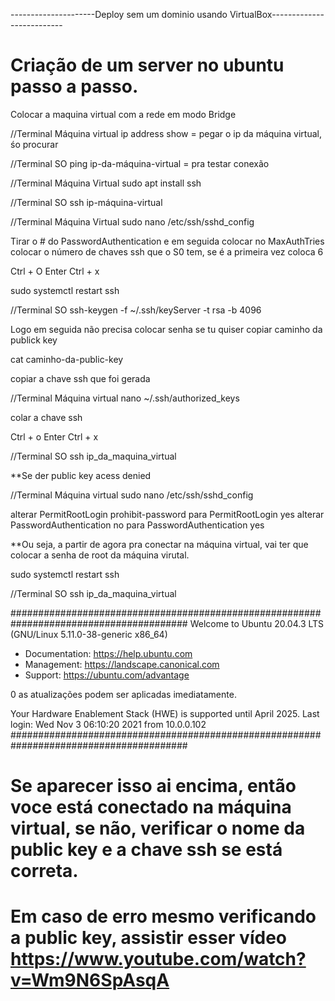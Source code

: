 ---------------------Deploy sem um dominio usando VirtualBox--------------------------

# Criação de um server no ubuntu passo a passo.

Colocar a maquina virtual com a rede em modo Bridge

//Terminal Máquina virtual
ip address show = pegar o ip da máquina virtual, śo procurar

//Terminal SO
ping ip-da-máquina-virtual = pra testar conexão

//Terminal Máquina Virtual
sudo apt install ssh

//Terminal SO
ssh ip-máquina-virtual

//Terminal Máquina Virtual
sudo nano /etc/ssh/sshd_config

Tirar o # do PasswordAuthentication e em seguida colocar no
MaxAuthTries colocar o número de chaves ssh que o S0 tem, se é a primeira vez coloca 6

Ctrl + O 
Enter 
Ctrl + x

sudo systemctl restart ssh

//Terminal SO
ssh-keygen -f ~/.ssh/keyServer -t rsa -b 4096

Logo em seguida não precisa colocar senha se tu quiser
copiar caminho da publick key

cat caminho-da-public-key

copiar a chave ssh que foi gerada

//Terminal Máquina virtual
nano ~/.ssh/authorized_keys

colar a chave ssh

Ctrl + o
Enter
Ctrl + x

//Terminal SO
ssh ip_da_maquina_virtual

**Se der public key acess denied 

//Terminal Máquina virtual
sudo nano /etc/ssh/sshd_config

alterar PermitRootLogin prohibit-password para PermitRootLogin yes 
alterar PasswordAuthentication no para PasswordAuthentication yes

**Ou seja, a partir de agora pra conectar na máquina virtual, vai ter que colocar a senha de root da máquina virutal.

sudo systemctl restart ssh

//Terminal SO
ssh ip_da_maquina_virtual

########################################################################################
Welcome to Ubuntu 20.04.3 LTS (GNU/Linux 5.11.0-38-generic x86_64)

 * Documentation:  https://help.ubuntu.com
 * Management:     https://landscape.canonical.com
 * Support:        https://ubuntu.com/advantage

0 as atualizações podem ser aplicadas imediatamente.

Your Hardware Enablement Stack (HWE) is supported until April 2025.
Last login: Wed Nov  3 06:10:20 2021 from 10.0.0.102
########################################################################################

# Se aparecer isso ai encima, então voce está conectado na máquina virtual, se não, verificar o nome da public key e a chave ssh se está correta.


# Em caso de erro mesmo verificando a public key, assistir esser vídeo https://www.youtube.com/watch?v=Wm9N6SpAsqA















































































